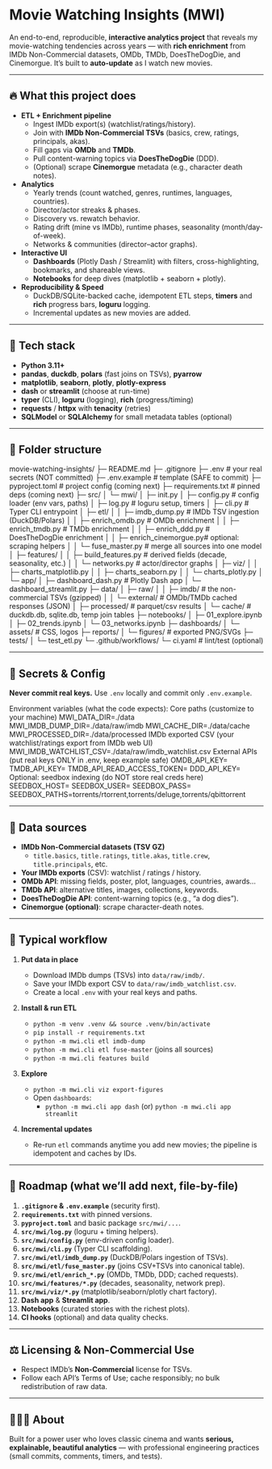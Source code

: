# Movie Watching Insights (MWI)

An end-to-end, reproducible, **interactive analytics project** that reveals
my movie-watching tendencies across years — with **rich enrichment** from
IMDb Non-Commercial datasets, OMDb, TMDb, DoesTheDogDie, and Cinemorgue.
It’s built to **auto-update** as I watch new movies.

---

## 🔥 What this project does

- **ETL + Enrichment pipeline**
  - Ingest IMDb export(s) (watchlist/ratings/history).
  - Join with **IMDb Non-Commercial TSVs** (basics, crew, ratings, principals, akas).
  - Fill gaps via **OMDb** and **TMDb**.
  - Pull content-warning topics via **DoesTheDogDie** (DDD).
  - (Optional) scrape **Cinemorgue** metadata (e.g., character death notes).
- **Analytics**
  - Yearly trends (count watched, genres, runtimes, languages, countries).
  - Director/actor streaks & phases.
  - Discovery vs. rewatch behavior.
  - Rating drift (mine vs IMDb), runtime phases, seasonality (month/day-of-week).
  - Networks & communities (director–actor graphs).
- **Interactive UI**
  - **Dashboards** (Plotly Dash / Streamlit) with filters, cross-highlighting,
    bookmarks, and shareable views.
  - **Notebooks** for deep dives (matplotlib + seaborn + plotly).
- **Reproducibility & Speed**
  - DuckDB/SQLite-backed cache, idempotent ETL steps, **timers** and **rich**
    progress bars, **loguru** logging.
  - Incremental updates as new movies are added.

---

## 🧱 Tech stack

- **Python 3.11+**
- **pandas**, **duckdb**, **polars** (fast joins on TSVs), **pyarrow**
- **matplotlib**, **seaborn**, **plotly**, **plotly-express**
- **dash** or **streamlit** (choose at run-time)
- **typer** (CLI), **loguru** (logging), **rich** (progress/timing)
- **requests** / **httpx** with **tenacity** (retries)
- **SQLModel** or **SQLAlchemy** for small metadata tables (optional)

---

## 📁 Folder structure

movie-watching-insights/
├─ README.md
├─ .gitignore
├─ .env # your real secrets (NOT committed)
├─ .env.example # template (SAFE to commit)
├─ pyproject.toml # project config (coming next)
├─ requirements.txt # pinned deps (coming next)
├─ src/
│ └─ mwi/
│ ├─ init.py
│ ├─ config.py # config loader (env vars, paths)
│ ├─ log.py # loguru setup, timers
│ ├─ cli.py # Typer CLI entrypoint
│ ├─ etl/
│ │ ├─ imdb_dump.py # IMDb TSV ingestion (DuckDB/Polars)
│ │ ├─ enrich_omdb.py # OMDb enrichment
│ │ ├─ enrich_tmdb.py # TMDb enrichment
│ │ ├─ enrich_ddd.py # DoesTheDogDie enrichment
│ │ ├─ enrich_cinemorgue.py# optional: scraping helpers
│ │ └─ fuse_master.py # merge all sources into one model
│ ├─ features/
│ │ ├─ build_features.py # derived fields (decade, seasonality, etc.)
│ │ └─ networks.py # actor/director graphs
│ ├─ viz/
│ │ ├─ charts_matplotlib.py
│ │ ├─ charts_seaborn.py
│ │ └─ charts_plotly.py
│ └─ app/
│ ├─ dashboard_dash.py # Plotly Dash app
│ └─ dashboard_streamlit.py
├─ data/
│ ├─ raw/
│ │ ├─ imdb/ # the non-commercial TSVs (gzipped)
│ │ └─ external/ # OMDb/TMDb cached responses (JSON)
│ ├─ processed/ # parquet/csv results
│ └─ cache/ # duckdb.db, sqlite.db, temp join tables
├─ notebooks/
│ ├─ 01_explore.ipynb
│ ├─ 02_trends.ipynb
│ └─ 03_networks.ipynb
├─ dashboards/
│ └─ assets/ # CSS, logos
├─ reports/
│ └─ figures/ # exported PNG/SVGs
├─ tests/
│ └─ test_etl.py
└─ .github/workflows/
└─ ci.yaml # lint/test (optional)

---

## 🔐 Secrets & Config

**Never commit real keys.** Use `.env` locally and commit only `.env.example`.

Environment variables (what the code expects):
Core paths (customize to your machine)
MWI_DATA_DIR=./data
MWI_IMDB_DUMP_DIR=./data/raw/imdb
MWI_CACHE_DIR=./data/cache
MWI_PROCESSED_DIR=./data/processed
IMDb exported CSV (your watchlist/ratings export from IMDb web UI)
MWI_IMDB_WATCHLIST_CSV=./data/raw/imdb_watchlist.csv
External APIs (put real keys ONLY in .env, keep example safe)
OMDB_API_KEY=
TMDB_API_KEY=
TMDB_API_READ_ACCESS_TOKEN=
DDD_API_KEY=
Optional: seedbox indexing (do NOT store real creds here)
SEEDBOX_HOST=
SEEDBOX_USER=
SEEDBOX_PASS=
SEEDBOX_PATHS=torrents/rtorrent,torrents/deluge,torrents/qbittorrent

---

## 🧬 Data sources

- **IMDb Non-Commercial datasets (TSV GZ)**
  - `title.basics`, `title.ratings`, `title.akas`, `title.crew`, `title.principals`, etc.
- **Your IMDb exports** (CSV): watchlist / ratings / history.
- **OMDb API**: missing fields, poster, plot, languages, countries, awards…
- **TMDb API**: alternative titles, images, collections, keywords.
- **DoesTheDogDie API**: content-warning topics (e.g., “a dog dies”).
- **Cinemorgue (optional)**: scrape character-death notes.

---

## 🚀 Typical workflow

1. **Put data in place**

   - Download IMDb dumps (TSVs) into `data/raw/imdb/`.
   - Save your IMDb export CSV to `data/raw/imdb_watchlist.csv`.
   - Create a local `.env` with your real keys and paths.

2. **Install & run ETL**

   - `python -m venv .venv && source .venv/bin/activate`
   - `pip install -r requirements.txt`
   - `python -m mwi.cli etl imdb-dump`
   - `python -m mwi.cli etl fuse-master` (joins all sources)
   - `python -m mwi.cli features build`

3. **Explore**

   - `python -m mwi.cli viz export-figures`
   - Open `dashboards`:
     - `python -m mwi.cli app dash` (or) `python -m mwi.cli app streamlit`

4. **Incremental updates**
   - Re-run `etl` commands anytime you add new movies; the pipeline is idempotent and caches by IDs.

---

## 📝 Roadmap (what we’ll add next, file-by-file)

1. **`.gitignore` & `.env.example`** (security first).
2. **`requirements.txt`** with pinned versions.
3. **`pyproject.toml`** and basic package `src/mwi/...`.
4. **`src/mwi/log.py`** (loguru + timing helpers).
5. **`src/mwi/config.py`** (env-driven config loader).
6. **`src/mwi/cli.py`** (Typer CLI scaffolding).
7. **`src/mwi/etl/imdb_dump.py`** (DuckDB/Polars ingestion of TSVs).
8. **`src/mwi/etl/fuse_master.py`** (joins CSV+TSVs into canonical table).
9. **`src/mwi/etl/enrich_*.py`** (OMDb, TMDb, DDD; cached requests).
10. **`src/mwi/features/*.py`** (decades, seasonality, network prep).
11. **`src/mwi/viz/*.py`** (matplotlib/seaborn/plotly chart factory).
12. **Dash app** & **Streamlit app**.
13. **Notebooks** (curated stories with the richest plots).
14. **CI hooks** (optional) and data quality checks.

---

## ⚖️ Licensing & Non-Commercial Use

- Respect IMDb’s **Non-Commercial** license for TSVs.
- Follow each API’s Terms of Use; cache responsibly; no bulk redistribution of raw data.

---

## 🧑🏽‍💻 About

Built for a power user who loves classic cinema and wants **serious, explainable, beautiful analytics** — with professional engineering practices (small commits, comments, timers, and tests).
